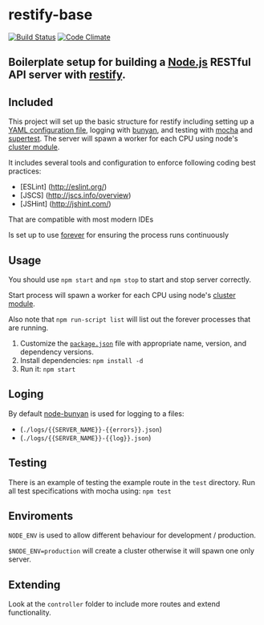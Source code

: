 restify-base
============

[![Build Status](https://travis-ci.org/rblazquez/restify-base.svg)](https://travis-ci.org/rblazquez/node-restify-boilerplate)
[![Code Climate](https://codeclimate.com/github/rblazquez/restify-base.png)](https://codeclimate.com/github/rblazquez/node-restify-boilerplate)


## Boilerplate setup for building a [Node.js](http://nodejs.org/) RESTful API server with [restify](http://mcavage.github.io/node-restify/).


## Included

This project will set up the basic structure for restify including setting up a [YAML configuration file](https://github.com/rjyo/yaml-config-node), logging with [bunyan](https://github.com/trentm/node-bunyan), and testing with [mocha](http://mochajs.org/) and [supertest](https://github.com/visionmedia/supertest). The server will spawn a worker for each CPU using node's [cluster module](http://nodejs.org/docs/latest/api/cluster.html).

It includes several tools and configuration to enforce following coding best practices:

- [ESLint] (http://eslint.org/)
- [JSCS] (http://jscs.info/overview)
- [JSHint] (http://jshint.com/)

That are compatible with most modern IDEs

Is set up to use [forever](https://github.com/nodejitsu/forever) for ensuring the process runs continuously


## Usage

You should use `npm start` and `npm stop` to start and stop server  correctly.

Start process will spawn a worker for each CPU using node's [cluster module](http://nodejs.org/docs/latest/api/cluster.html).

Also note that `npm run-script list` will list out the forever processes that are running.

1. Customize the [`package.json`](https://npmjs.org/doc/files/package.json.html) file with appropriate name, version, and dependency versions.
2. Install dependencies: `npm install -d`
3. Run it: `npm start`

## Loging

By default [node-bunyan](https://github.com/trentm/node-bunyan) is used for logging to a files:
 - (`./logs/{{SERVER_NAME}}-{{errors}}.json`)
 - (`./logs/{{SERVER_NAME}}-{{log}}.json`)

## Testing

There is an example of testing the example route in the `test` directory. Run all test specifications with mocha using: `npm test`


## Enviroments

`NODE_ENV` is used to allow different behaviour for development / production. 

`$NODE_ENV=production` will create a cluster otherwise it will spawn one only server.

## Extending

Look at the `controller` folder to include more routes and extend functionality.


